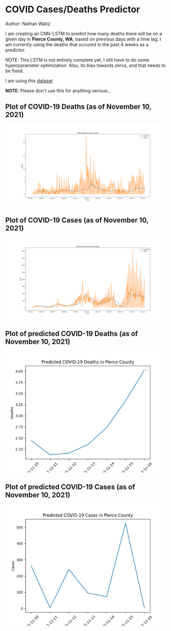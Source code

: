 # COVID Cases/Deaths Predictor

Author: Nathan Waltz

I am creating an CNN-LSTM to predict how many deaths there will be on a given day in **Pierce County, WA**, 
based on previous days with a time lag. I am currently using the deaths that occured in the past 4 weeks as a predictor.

NOTE: This LSTM is not entirely complete yet, I still have to do some hyperparameter optimization. Also, its bias towards zeros, and that needs to be fixed.

I am using this [dataset](https://raw.githubusercontent.com/nytimes/covid-19-data/master/us-counties.csv)

**NOTE**: Please don't use this for anything serious...

## Plot of COVID-19 Deaths (as of November 10, 2021)

![COVID-19 Deaths](covid_deaths.png)

## Plot of COVID-19 Cases (as of November 10, 2021)

![COVID-19 Cases](covid_cases.png)

## Plot of predicted COVID-19 Deaths (as of November 10, 2021)

![COVID-19 Cases](predicted_covid_deaths_week_of_2021_11_10.png)

## Plot of predicted COVID-19 Cases (as of November 10, 2021)

![COVID-19 Cases](predicted_covid_cases_week_of_2021_11_10.png)
